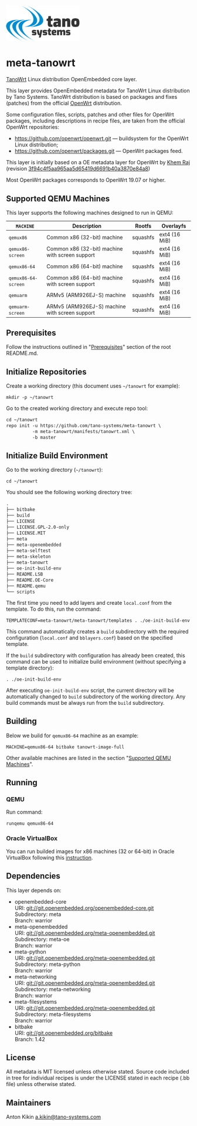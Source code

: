 
<img src="docs/tano-logo.svg?raw=true" width="200">

# meta-tanowrt

[TanoWrt](https://github.com/tano-systems/meta-tanowrt) Linux distribution OpenEmbedded core layer.

This layer provides OpenEmbedded metadata for TanoWrt Linux distribution by Tano Systems. TanoWrt distribution is based on packages and fixes (patches) from the official [OpenWrt](https://openwrt.org/) distribution.

Some configuration files, scripts, patches and other files for OpenWrt packages, including descriptions in recipe files, are taken from the official OpenWrt repositories:
- https://github.com/openwrt/openwrt.git — buildsystem for the OpenWrt Linux distribution;
- https://github.com/openwrt/packages.git — OpenWrt packages feed.

This layer is initially based on a OE metadata layer for OpenWrt by [Khem Raj](https://github.com/kraj/meta-openwrt) (revision [3f94c4f5aa965aa5d65419d6691b40a3870e84a8](https://github.com/kraj/meta-openwrt/commit/3f94c4f5aa965aa5d65419d6691b40a3870e84a8))

Most OpenWrt packages corresponds to OpenWrt 19.07 or higher.

## Supported QEMU Machines

This layer supports the following machines designed to run in QEMU:

| `MACHINE`           | Description                                      | Rootfs   | Overlayfs      |
| ------------------- | ------------------------------------------------ | -------- | -------------- |
| `qemux86`           | Common x86 (32-bit) machine                      | squashfs | ext4 (16 MiB)  |
| `qemux86-screen`    | Common x86 (32-bit) machine with screen support  | squashfs | ext4 (16 MiB)  |
| `qemux86-64`        | Common x86 (64-bit) machine                      | squashfs | ext4 (16 MiB)  |
| `qemux86-64-screen` | Common x86 (64-bit) machine with screen support  | squashfs | ext4 (16 MiB)  |
| `qemuarm`           | ARMv5 (ARM926EJ-S) machine                       | squashfs | ext4 (16 MiB)  |
| `qemuarm-screen`    | ARMv5 (ARM926EJ-S) machine with screen support   | squashfs | ext4 (16 MiB)  |

## Prerequisites

Follow the instructions outlined in "[Prerequisites](../README.md#Prerequisites)" section of the root README.md.

## Initialize Repositories

Create a working directory (this document uses `~/tanowrt` for example):
```shell
mkdir -p ~/tanowrt
```

Go to the created working directory and execute repo tool:
```shell
cd ~/tanowrt
repo init -u https://github.com/tano-systems/meta-tanowrt \
          -m meta-tanowrt/manifests/tanowrt.xml \
          -b master
```

## Initialize Build Environment

Go to the working directory (`~/tanowrt`):
```shell
cd ~/tanowrt
```

You should see the following working directory tree:
```
.
├── bitbake
├── build
├── LICENSE
├── LICENSE.GPL-2.0-only
├── LICENSE.MIT
├── meta
├── meta-openembedded
├── meta-selftest
├── meta-skeleton
├── meta-tanowrt
├── oe-init-build-env
├── README.LSB
├── README.OE-Core
├── README.qemu
└── scripts
```

The first time you need to add layers and create `local.conf` from the template. To do this, run the command:
```shell
TEMPLATECONF=meta-tanowrt/meta-tanowrt/templates . ./oe-init-build-env
```

This command automatically creates a `build` subdirectory with the required configuration (`local.conf` and `bblayers.conf`) based on the specified template.

If the `build` subdirectory with configuration has already been created, this command can be used to initialize build environment (without specifying a template directory):
```shell
. ./oe-init-build-env
```

After executing `oe-init-build-env` script, the current directory will be automatically changed to `build` subdirectory of the working directory. Any build commands must be always run from the `build` subdirectory.

## Building

Below we build for `qemux86-64` machine as an example:
```shell
MACHINE=qemux86-64 bitbake tanowrt-image-full
```

Other available machines are listed in the section "[Supported QEMU Machines](#Supported-QEMU-Machines)".

## Running

### QEMU

Run command:
```shell
runqemu qemux86-64
```

### Oracle VirtualBox

You can run builded images for x86 machines (32 or 64-bit) in Oracle VirtualBox following this [instruction](docs/virtualbox.md).

## Dependencies

This layer depends on:

* openembedded-core  
  URI: <git://git.openembedded.org/openembedded-core.git>  
  Subdirectory: meta  
  Branch: warrior  
* meta-openembedded  
  URI: <git://git.openembedded.org/meta-openembedded.git>  
  Subdirectory: meta-oe  
  Branch: warrior  
* meta-python  
  URI: <git://git.openembedded.org/meta-openembedded.git>  
  Subdirectory: meta-python  
  Branch: warrior  
* meta-networking  
  URI: <git://git.openembedded.org/meta-openembedded.git>  
  Subdirectory: meta-networking  
  Branch: warrior  
* meta-filesystems  
  URI: <git://git.openembedded.org/meta-openembedded.git>  
  Subdirectory: meta-filesystems  
  Branch: warrior  
* bitbake  
  URI: <git://git.openembedded.org/bitbake>  
  Branch: 1.42  

## License

All metadata is MIT licensed unless otherwise stated. Source code included in tree for individual recipes is under the LICENSE stated in each recipe (.bb file) unless otherwise stated.

## Maintainers

Anton Kikin <a.kikin@tano-systems.com>
